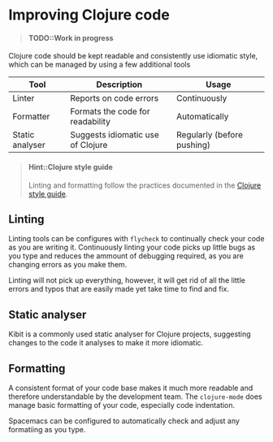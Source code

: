 # Improving Clojure code

> #### TODO::Work in progress

Clojure code should be kept readable and consistently use idiomatic style, which can be managed by using a few additional tools

| Tool            | Description                       | Usage                      |
|-----------------|-----------------------------------|----------------------------|
| Linter          | Reports on code errors            | Continuously               |
| Formatter       | Formats the code for readability  | Automatically              |
| Static analyser | Suggests idiomatic use of Clojure | Regularly (before pushing) |

> #### Hint::Clojure style guide
> Linting and formatting follow the practices documented in the [Clojure style guide](https://guide.clojure.style/).

## Linting

Linting tools can be configures with `flycheck` to continually check your code as you are writing it.  Continuously linting your code picks up little bugs as you type and reduces the ammount of debugging required, as you are changing errors as you make them.

Linting will not pick up everything, however, it will get rid of all the little errors and typos that are easily made yet take time to find and fix.


## Static analyser

Kibit is a commonly used static analyser for Clojure projects, suggesting changes to the code it analyses to make it more idiomatic.


## Formatting

A consistent format of your code base makes it much more readable and therefore understandable by the development team.  The `clojure-mode` does manage basic formatting of your code, especially code indentation.

Spacemacs can be configured to automatically check and adjust any formatiing as you type.
